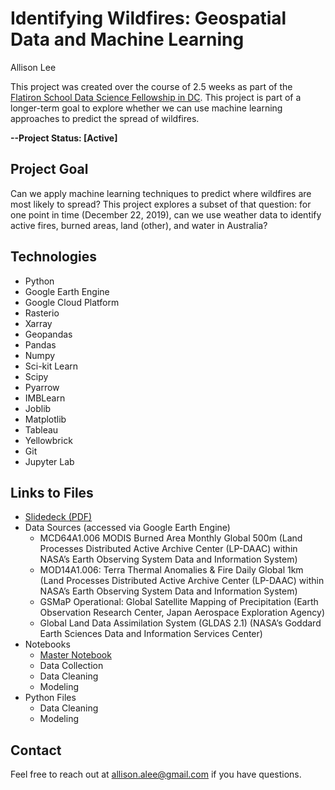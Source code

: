 # Identifying Wildfires: Geospatial Data and Machine Learning

Allison Lee

This project was created over the course of 2.5 weeks as part of the <a href='https://flatironschool.com/career-courses/data-science-bootcamp/dc'>Flatiron School Data Science Fellowship in DC<a/>. This project is part of a longer-term goal to explore whether we can use machine learning approaches to predict the spread of wildfires. 

**--Project Status: [Active]**

## Project Goal

Can we apply machine learning techniques to predict where wildfires are most likely to spread? This project explores a subset of that question: for one point in time (December 22, 2019), can we use weather data to identify active fires, burned areas, land (other), and water in Australia? 

    
## Technologies
    
 - Python
 - Google Earth Engine
 - Google Cloud Platform
 - Rasterio
 - Xarray
 - Geopandas
 - Pandas
 - Numpy
 - Sci-kit Learn
 - Scipy
 - Pyarrow
 - IMBLearn
 - Joblib
 - Matplotlib
 - Tableau
 - Yellowbrick
 - Git
 - Jupyter Lab
    

## Links to Files
 - <a href='https://github.com/acl2171/wildfire_model/blob/master/slidedeck.pdf'>Slidedeck (PDF)</a>
 - Data Sources (accessed via Google Earth Engine)
    - MCD64A1.006 MODIS Burned Area Monthly Global 500m (Land Processes Distributed Active Archive Center (LP-DAAC)  within NASA’s Earth 
        Observing System Data and Information System)
    - MOD14A1.006: Terra Thermal Anomalies & Fire Daily Global 1km (Land Processes Distributed Active Archive Center (LP-DAAC)  within 
        NASA’s Earth Observing System Data and Information System)
    - GSMaP Operational: Global Satellite Mapping of Precipitation (Earth Observation Research Center, Japan Aerospace Exploration Agency)
    - Global Land Data Assimilation System (GLDAS 2.1) (NASA’s Goddard Earth Sciences Data and Information Services Center)
 - Notebooks
    - <a href='https://github.com/acl2171/wildfire_model/blob/master/notebooks/master_notebook.ipynb'>Master Notebook</a>
    - Data Collection
    - Data Cleaning
    - Modeling
 - Python Files
    - Data Cleaning
    - Modeling
    

## Contact
Feel free to reach out at allison.alee@gmail.com if you have questions. 
 


